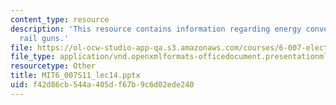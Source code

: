 ```yaml
---
content_type: resource
description: 'This resource contains information regarding energy conversion systems:
  rail guns.'
file: https://ol-ocw-studio-app-qa.s3.amazonaws.com/courses/6-007-electromagnetic-energy-from-motors-to-lasers-spring-2011/f42d86cb544a405df67b9c6d02ede240_MIT6_007S11_lec14.pptx
file_type: application/vnd.openxmlformats-officedocument.presentationml.presentation
resourcetype: Other
title: MIT6_007S11_lec14.pptx
uid: f42d86cb-544a-405d-f67b-9c6d02ede240
---
```

